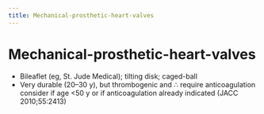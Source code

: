 ```yaml
---
title: Mechanical-prosthetic-heart-valves
---
```

# Mechanical-prosthetic-heart-valves

* Bileaflet (eg, St. Jude Medical); tilting disk; caged-ball
* Very durable (20–30 y), but thrombogenic and ∴ require anticoagulation consider if age <50 y or if anticoagulation already indicated (JACC 2010;55:2413)

